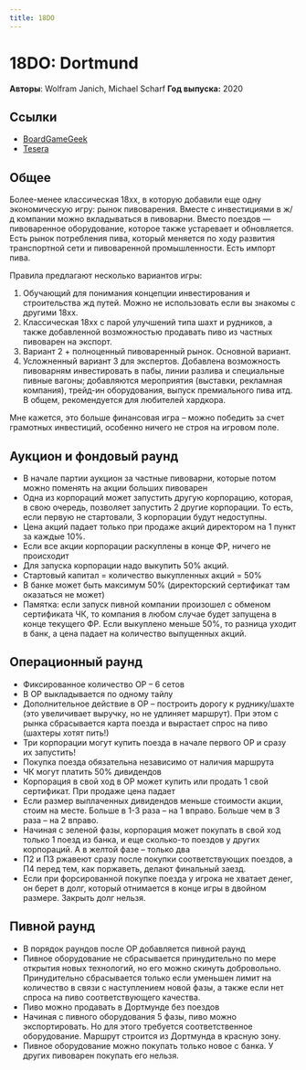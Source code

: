 ```yaml
---
title: 18DO
---
```


# 18DO: Dortmund

**Авторы**: Wolfram Janich, Michael Scharf
**Год выпуска:** 2020

## Ссылки

* [BoardGameGeek](https://boardgamegeek.com/boardgame/238957/18do-dortmund)
* [Tesera](https://tesera.ru/game/18do/)

## Общее

Более-менее классическая 18хх, в которую добавили еще одну экономическую игру:
рынок пивоварения. Вместе с инвестициями в ж/д компании можно вкладываться в
пивоварни. Вместо поездов — пивоваренное оборудование, которое также устаревает
и обновляется. Есть рынок потребления пива, который меняется по ходу развития
транспортной сети и пивоваренной промышленности. Есть импорт пива.

Правила предлагают несколько вариантов игры:
1. Обучающий для понимания концепции инвестирования и строительства жд путей.
Можно не использовать если вы знакомы с другими 18хх.
2. Классическая 18хх с парой улучшений типа шахт и рудников, а также добавленной
возможностью продавать пиво из частных пивоварен на экспорт.
3. Вариант 2 + полноценный пивоваренный рынок. Основной вариант.
4. Усложненный вариант 3 для экспертов. Добавлена возможность пивоварням
инвестировать в пабы, линии разлива и специальные пивные вагоны; добавляются
мероприятия (выставки, рекламная компания), трейд-ин оборудования, выпуск
премиального пива итд. В общем, рекомендуется для любителей хардкора.

Мне кажется, это больше финансовая игра – можно победить за счет грамотных
инвестиций, особенно ничего не строя на игровом поле.

## Аукцион и фондовый раунд

* В начале партии аукцион за частные пивоварни, которые потом можно поменять на
акции больших пивоварен
* Одна из корпораций может запустить другую корпорацию, которая, в свою очередь,
позволяет запустить 2 другие корпорации. То есть, если первую не стартовали,
3 корпорации будут недоступны.
* Цена акций падает только при продаже акций директором на 1 пункт за каждые 10%.
* Если все акции корпорации раскуплены в конце ФР, ничего не происходит
* Для запуска корпорации надо выкупить 50% акций.
* Стартовый капитал = количество выкупленных акций = 50%
* В банке может быть максимум 50% (директорский сертификат там оказаться не может)
* Памятка: если запуск пивной компании произошел с обменом сертификата ЧК, то
компания в любом случае будет запущена в конце текущего ФР. Если выкуплено
меньше 50%, то разница уходит в банк, а цена падает на количество выпущенных акций.

## Операционный раунд

* Фиксированное количество ОР – 6 сетов
* В ОР выкладывается по одному тайлу
* Дополнительное действие в ОР – построить дорогу к руднику/шахте (это увеличивает
выручку, но не удлиняет маршрут). При этом с рынка сбрасывается карта поезда и
вырастает спрос на пиво (шахтеры хотят пить!)
* Три корпорации могут купить поезда в начале первого ОР и сразу их запустить!
* Покупка поезда обязательна независимо от наличия маршрута
* ЧК могут платить 50% дивидендов
* Корпорация в свой ход в ОР может купить или продать 1 свой сертификат. При продаже
цена падает
* Если размер выплаченных дивидендов меньше стоимости акции, стоим на месте.
Больше в 1-3 раза – на 1 вправо. Больше чем в 3 раза – на 2 вправо.
* Начиная с зеленой фазы, корпорация может покупать в свой ход только 1 поезд из
банка, и еще сколько-то поездов у других корпораций. А в желтой фазе – только два
* П2 и П3 ржавеют сразу после покупки соответствующих поездов, а П4 перед тем,
как поржаветь, делают финальный заезд.
* Если при форсированной покупке поезда у игрока не хватает денег, он берет в
долг, который отнимается в конце игры в двойном размере. Закрыть долг нельзя.

## Пивной раунд

* В порядок раундов после ОР добавляется пивной раунд
* Пивное оборудование не сбрасывается принудительно по мере открытия новых
технологий, но его можно скинуть добровольно. Принудительно сбрасывается только
если уменьшен лимит на количество в связи с наступлением новой фазы, а также
если нет спроса на пиво соответствующего качества.
* Пиво можно продавать в Дортмунде без поездов
* Начиная с пивного оборудования 5 фазы, пиво можно экспортировать. Но для этого
требуется соответственное оборудование. Маршрут строится из Дортмунда в красную зону.
* Пивное оборудование можно покупать только новое с банка. У других пивоварен покупать его нельзя.
